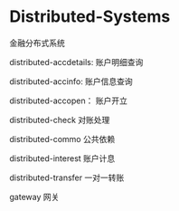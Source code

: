 # Distributed-Systems
金融分布式系统

distributed-accdetails: 账户明细查询

distributed-accinfo:    账户信息查询

distributed-accopen：   账户开立

distributed-check       对账处理

distributed-commo     公共依赖
          
distributed-interest  账户计息

distributed-transfer 一对一转账

gateway 网关